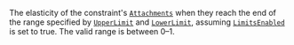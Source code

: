 The elasticity of the constraint's [`Attachments`](https://create.roblox.com/docs/reference/engine/classes/Attachment) when
they reach the end of the range specified by
[`UpperLimit`](https://create.roblox.com/docs/reference/engine/classes/SlidingBallConstraint#UpperLimit) and
[`LowerLimit`](https://create.roblox.com/docs/reference/engine/classes/SlidingBallConstraint#LowerLimit), assuming
[`LimitsEnabled`](https://create.roblox.com/docs/reference/engine/classes/SlidingBallConstraint#LimitsEnabled) is set to true.
The valid range is between 0–1.